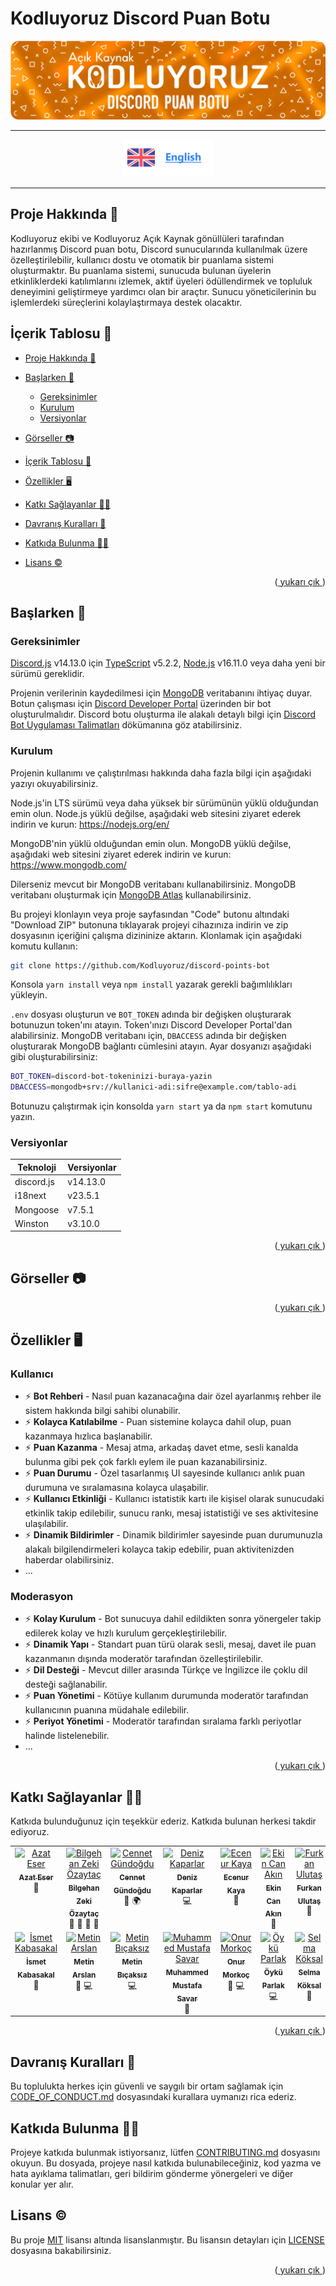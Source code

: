 
# Kodluyoruz Discord Puan Botu

![banner](docs/images/BANNER.png)

---

<div align= center>
<a href = "./docs/README_EN.md">
<img height=60 src="./docs/images/english.png">
</a>
</div>

---

## Proje Hakkında 📜

Kodluyoruz ekibi ve Kodluyoruz Açık Kaynak gönüllüleri tarafından hazırlanmış Discord puan botu, Discord sunucularında kullanılmak üzere özelleştirilebilir, kullanıcı dostu ve otomatik bir puanlama sistemi oluşturmaktır. Bu puanlama sistemi, sunucuda bulunan üyelerin etkinliklerdeki katılımlarını izlemek, aktif üyeleri ödüllendirmek ve topluluk deneyimini geliştirmeye yardımcı olan bir araçtır. Sunucu yöneticilerinin bu işlemlerdeki süreçlerini kolaylaştırmaya destek olacaktır.

## İçerik Tablosu 📑

- [Proje Hakkında 📜](#proje-hakkında-)
- [Başlarken 📌](#başlarken-)

  - [Gereksinimler](#gereksinimler)
  - [Kurulum](#kurulum)
  - [Versiyonlar](#versiyonlar)

- [Görseller 📷](#görseller-)
- [İçerik Tablosu 📑](#i̇çerik-tablosu-)
- [Özellikler 🖥️](#özellikler-️)
- [Katkı Sağlayanlar 👩‍💻](#katkı-sağlayanlar-)
- [Davranış Kuralları 🎯](#davranış-kuralları-)
- [Katkıda Bulunma 👨‍💻](#katkıda-bulunma-)
- [Lisans ©](#lisans-)

<p align="right">(<a href="#readme-top"> yukarı çık </a>)</p>

## Başlarken 📌

### Gereksinimler

[Discord.js](https://discord.js.org/#/) v14.13.0 için [TypeScript](https://www.typescriptlang.org/) v5.2.2, [Node.js](https://nodejs.org/en/download) v16.11.0 veya daha yeni bir sürümü gereklidir.

Projenin verilerinin kaydedilmesi için [MongoDB](https://www.mongodb.com/) veritabanını ihtiyaç duyar. Botun çalışması için [Discord Developer Portal](https://discord.com/developers/applications) üzerinden bir bot oluşturulmalıdır. Discord botu oluşturma ile alakalı detaylı bilgi için [Discord Bot Uygulaması Talimatları](./docs/BotKaydi.md) dökümanına göz atabilirsiniz.

### Kurulum

Projenin kullanımı ve çalıştırılması hakkında daha fazla bilgi için aşağıdaki yazıyı okuyabilirsiniz.

Node.js'in LTS sürümü veya daha yüksek bir sürümünün yüklü olduğundan emin olun. Node.js yüklü değilse, aşağıdaki web sitesini ziyaret ederek indirin ve kurun: <https://nodejs.org/en/>

MongoDB'nin yüklü olduğundan emin olun. MongoDB yüklü değilse, aşağıdaki web sitesini ziyaret ederek indirin ve kurun: <https://www.mongodb.com/>

Dilerseniz mevcut bir MongoDB veritabanı kullanabilirsiniz. MongoDB veritabanı oluşturmak için [MongoDB Atlas](https://www.mongodb.com/cloud/atlas) kullanabilirsiniz.

Bu projeyi klonlayın veya proje sayfasından "Code" butonu altındaki "Download ZIP" butonuna tıklayarak projeyi cihazınıza indirin ve zip dosyasının içeriğini çalışma dizininize aktarın. Klonlamak için aşağıdaki komutu kullanın:

```bash
git clone https://github.com/Kodluyoruz/discord-points-bot
```

Konsola `yarn install` veya `npm install` yazarak gerekli bağımlılıkları yükleyin.

`.env` dosyası oluşturun ve `BOT_TOKEN` adında bir değişken oluşturarak botunuzun token'ını atayın. Token'ınızı Discord Developer Portal'dan alabilirsiniz. MongoDB veritabanı için, `DBACCESS` adında bir değişken oluşturarak MongoDB bağlantı cümlesini atayın. Ayar dosyanızı aşağıdaki gibi oluşturabilirsiniz:

```sh
BOT_TOKEN=discord-bot-tokeninizi-buraya-yazin
DBACCESS=mongodb+srv://kullanici-adi:sifre@example.com/tablo-adi
```

Botunuzu çalıştırmak için konsolda `yarn start` ya da `npm start` komutunu yazın.

### Versiyonlar

| Teknoloji  | Versiyonlar |
| ---------- | ----------- |
| discord.js | v14.13.0    |
| i18next    | v23.5.1     |
| Mongoose   | v7.5.1      |
| Winston    | v3.10.0     |

<p align="right">(<a href="#readme-top"> yukarı çık </a>)</p>

## Görseller 📷

<p align="right">(<a href="#readme-top"> yukarı çık </a>)</p>

## Özellikler 🖥️

### Kullanıcı

- ⚡ **Bot Rehberi** - Nasıl puan kazanacağına dair özel ayarlanmış rehber ile sistem hakkında bilgi sahibi olunabilir.
- ⚡ **Kolayca Katılabilme** - Puan sistemine kolayca dahil olup, puan kazanmaya hızlıca başlanabilir.
- ⚡ **Puan Kazanma** - Mesaj atma, arkadaş davet etme, sesli kanalda bulunma gibi pek çok farklı eylem ile puan kazanabilirsiniz.
- ⚡ **Puan Durumu** - Özel tasarlanmış UI sayesinde kullanıcı anlık puan durumuna ve sıralamasına kolayca ulaşabilir.
- ⚡ **Kullanıcı Etkinliği** - Kullanıcı istatistik kartı ile kişisel olarak sunucudaki etkinlik takip edilebilir, sunucu rankı, mesaj istatistiği ve ses aktivitesine ulaşılabilir.
- ⚡ **Dinamik Bildirimler** - Dinamik bildirimler sayesinde puan durumunuzla alakalı bilgilendirmeleri kolayca takip edebilir, puan aktivitenizden haberdar olabilirsiniz.
- ...

### Moderasyon

- ⚡ **Kolay Kurulum** - Bot sunucuya dahil edildikten sonra yönergeler takip edilerek kolay ve hızlı kurulum gerçekleştirilebilir.
- ⚡ **Dinamik Yapı** - Standart puan türü olarak sesli, mesaj, davet ile puan kazanmanın dışında moderatör tarafından özelleştirilebilir.
- ⚡ **Dil Desteği** - Mevcut diller arasında Türkçe ve İngilizce ile çoklu dil desteği sağlanabilir.
- ⚡ **Puan Yönetimi** - Kötüye kullanım durumunda moderatör tarafından kullanıcının puanına müdahale edilebilir.
- ⚡ **Periyot Yönetimi** - Moderatör tarafından sıralama farklı periyotlar halinde listelenebilir.
- ...

<p align="right">(<a href="#readme-top"> yukarı çık </a>)</p>

## Katkı Sağlayanlar 👩‍💻

Katkıda bulunduğunuz için teşekkür ederiz. Katkıda bulunan herkesi takdir ediyoruz.

<table>
  <tbody>
    <tr>
      <td align="center" valign="top" width="14.28%">
        <a href="https://github.com/azateser">
          <img src="https://avatars.githubusercontent.com/u/16418661?v=40" width="100px;" alt="Azat Eser" />
          <br /><sub><b>Azat Eser</b></sub></a><br />
        <span title="Designer">🎨</span>
      </td>
      <td align="center" valign="top" width="14.28%">
        <a href="https://github.com/WildGenie">
          <img src="https://avatars.githubusercontent.com/u/39780?v=4" width="100px;"
            alt="Bilgehan Zeki Özaytaç" />
          <br /><sub><b>Bilgehan Zeki Özaytaç</b></sub></a><br />
        <span title="Reviewer">👀</span>
        <span title="Tools">🔧</span>
        <span title="Answering Questions">💬</span>
        <span title="Maintenance">🚧</span>
      </td>
      <td align="center" valign="top" width="14.28%">
        <a href="https://github.com/cennetgun">
          <img src="https://avatars.githubusercontent.com/u/110102435?v=4" width="100px;"
            alt="Cennet Gündoğdu" />
          <br /><sub><b>Cennet Gündoğdu</b></sub></a><br />
        <span title="Documentation">📖</span>
        <span title="Translation">🌍</span>
      </td>
      <td align="center" valign="top" width="14.28%">
        <a href="https://github.com/denizk1">
          <img src="https://avatars.githubusercontent.com/u/65414904?v=4" width="100px;"
            alt="Deniz Kaparlar" /><br /><sub><b>Deniz Kaparlar</b></sub></a><br />
        <span title="Code">💻</span>
      </td>
      <td align="center" valign="top" width="14.28%">
        <a href="https://github.com/EcenurrKaya"><img src="https://avatars.githubusercontent.com/u/74544465?v=4"
            width="100px;" alt="Ecenur Kaya" /><br /><sub><b>Ecenur Kaya</b></sub></a><br />
        <span title="Documentation">📖</span>
      </td>
      <td align="center" valign="top" width="14.28%">
        <a href="https://www.behance.net/ekincanakn">
          <img src="https://pps.services.adobe.com/api/profile/A10D3FF85A9FA52D0A495E6A@AdobeID/image/b43c4e52-f6c7-43aa-9339-f2e105dd3e5c/138"
            width="100px;" alt="Ekin Can Akın" />
          <br /><sub><b>Ekin Can Akın</b></sub></a><br />
        <span title="Designer">🎨</span>
      </td>
      <td align="center" valign="top" width="14.28%">
        <a href="https://github.com/furkanulutas0"><img
            src="https://avatars.githubusercontent.com/u/92738122?v=4" width="100px;" alt="Furkan Ulutaş" />
          <br /><sub><b>Furkan Ulutaş</b></sub></a><br />
        <span title="Documentation">📖</span>
      </td>
    </tr>
    <tr>
      <td align="center" valign="top" width="14.28%">
        <a href="https://github.com/ismet-k">
          <img src="https://avatars.githubusercontent.com/u/73839772?v=4" width="100px;"
            alt="İsmet Kabasakal" />
          <br /><sub><b>İsmet Kabasakal</b></sub></a><br />
        <span title="Documentation">📖</span>
      </td>
      <td align="center" valign="top" width="14.28%">
        <a href="https://github.com/code-a-man">
          <img src="https://avatars.githubusercontent.com/u/43219246?v=4" width="100px;" alt="Metin Arslan" />
          <br /><sub><b>Metin Arslan</b></sub></a><br />
        <span title="Reviewer">👀</span>
        <span title="Code">💻</span>
      </td>
      <td align="center" valign="top" width="14.28%">
        <a href="https://github.com/metinbicaksiz">
          <img src="https://avatars.githubusercontent.com/u/72347095?v=4" width="100px;"
            alt="Metin Bıçaksız" />
          <br /><sub><b>Metin Bıçaksız</b></sub></a><br />
        <span title="Code">💻</span>
      </td>
      <td align="center" valign="top" width="14.28%">
        <a href="https://github.com/muffafa">
          <img src="https://avatars.githubusercontent.com/u/62511949?v=4" width="100px;"
            alt="Muhammed Mustafa Savar" />
          <br /><sub><b>Muhammed Mustafa Savar</b></sub></a><br />
        <span title="Reviewer">👀</span>
      </td>
      <td align="center" valign="top" width="14.28%">
        <a href="https://github.com/Onur-Morkoc">
          <img src="https://avatars.githubusercontent.com/u/101945372?v=4" width="100px;" alt="Onur Morkoç" />
          <br /><sub><b>Onur Morkoç</b></sub></a><br />
        <span title="Reviewer">👀</span>
        <span title="Code">💻</span>
      </td>
      <td align="center" valign="top" width="14.28%">
        <a href="https://github.com/oykuparlakk">
          <img src="https://avatars.githubusercontent.com/u/56317041?v=4" width="100px;" alt="Öykü Parlak" />
          <br /><sub><b>Öykü Parlak</b></sub></a><br />
        <span title="Code">💻</span>
      </td>
      <td align="center" valign="top" width="14.28%">
        <a href="https://github.com/selmakoksal">
          <img src="https://avatars.githubusercontent.com/u/98459047?v=4" width="100px;" alt="Selma Köksal" />
          <br /><sub><b>Selma Köksal</b></sub></a><br />
        <span title="Documentation">📖</span>
      </td>
    </tr>
  </tbody>
</table>

<p align="right">(<a href="#readme-top"> yukarı çık </a>)</p>

## Davranış Kuralları 🎯

Bu toplulukta herkes için güvenli ve saygılı bir ortam sağlamak için [CODE_OF_CONDUCT.md](CODE_OF_CONDUCT.md) dosyasındaki kurallara uymanızı rica ederiz.

## Katkıda Bulunma 👨‍💻

Projeye katkıda bulunmak istiyorsanız, lütfen [CONTRIBUTING.md](CONTRIBUTING.md) dosyasını okuyun. Bu dosyada, projeye nasıl katkıda bulunabileceğiniz, kod yazma ve hata ayıklama talimatları, geri bildirim gönderme yönergeleri ve diğer konular yer alır.

## Lisans ©

Bu proje [MIT](https://choosealicense.com/licenses/mit/) lisansı altında lisanslanmıştır. Bu lisansın detayları için [LICENSE](LICENSE) dosyasına bakabilirsiniz.

<p align="right">(<a href="#readme-top"> yukarı çık </a>)</p>
